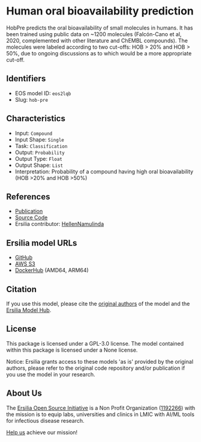 # Human oral bioavailability prediction

HobPre predicts the oral bioavailability of small molecules in humans. It has been trained using public data on ~1200 molecules (Falcón-Cano et al, 2020, complemented with other literature and ChEMBL compounds). The molecules were labeled according to two cut-offs: HOB > 20% and HOB > 50%, due to ongoing discussions as to which would be a more appropriate cut-off.

## Identifiers

* EOS model ID: `eos2lqb`
* Slug: `hob-pre`

## Characteristics

* Input: `Compound`
* Input Shape: `Single`
* Task: `Classification`
* Output: `Probability`
* Output Type: `Float`
* Output Shape: `List`
* Interpretation: Probability of a compound having high oral bioavailability (HOB >20% and HOB >50%)

## References

* [Publication](https://doi.org/10.1186/s13321-021-00580-6)
* [Source Code](https://github.com/whymin/HOB)
* Ersilia contributor: [HellenNamulinda](https://github.com/HellenNamulinda)

## Ersilia model URLs
* [GitHub](https://github.com/ersilia-os/eos2lqb)
* [AWS S3](https://ersilia-models-zipped.s3.eu-central-1.amazonaws.com/eos2lqb.zip)
* [DockerHub](https://hub.docker.com/r/ersiliaos/eos2lqb) (AMD64, ARM64)

## Citation

If you use this model, please cite the [original authors](https://doi.org/10.1186/s13321-021-00580-6) of the model and the [Ersilia Model Hub](https://github.com/ersilia-os/ersilia/blob/master/CITATION.cff).

## License

This package is licensed under a GPL-3.0 license. The model contained within this package is licensed under a None license.

Notice: Ersilia grants access to these models 'as is' provided by the original authors, please refer to the original code repository and/or publication if you use the model in your research.

## About Us

The [Ersilia Open Source Initiative](https://ersilia.io) is a Non Profit Organization ([1192266](https://register-of-charities.charitycommission.gov.uk/charity-search/-/charity-details/5170657/full-print)) with the mission is to equip labs, universities and clinics in LMIC with AI/ML tools for infectious disease research.

[Help us](https://www.ersilia.io/donate) achieve our mission!